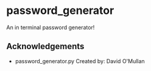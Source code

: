 # password_generator
An in terminal password generator!

## Acknowledgements
- password_generator.py Created by: David O'Mullan

